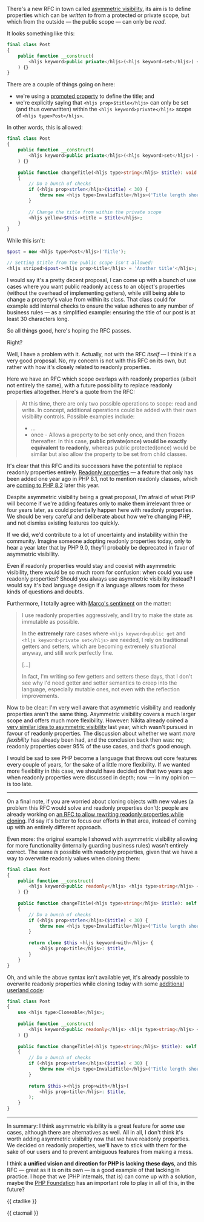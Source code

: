 There's a new RFC in town called [asymmetric visibility](https://wiki.php.net/rfc/asymmetric-visibility), its aim is to define properties which can be _written to_ from a protected or private scope, but which from the outside — the public scope — can only be _read_.

It looks something like this:

```php
final class Post
{
    public function __construct(
        <hljs keyword>public private</hljs>(<hljs keyword>set</hljs>) <hljs type>string</hljs> <hljs prop>$title</hljs>,
    ) {}
}
```

There are a couple of things going on here:

- we're using a [promoted property](/blog/constructor-promotion-in-php-8) to define the title; and
- we're explicitly saying that `<hljs prop>$title</hljs>` can only be set (and thus overwritten) within the `<hljs keyword>private</hljs>` scope of `<hljs type>Post</hljs>`.

In other words, this is allowed:

```php
final class Post
{
    public function __construct(
        <hljs keyword>public private</hljs>(<hljs keyword>set</hljs>) <hljs type>string</hljs> <hljs prop>$title</hljs>,
    ) {}
    
    public function changeTitle(<hljs type>string</hljs> $title): void
    {
        // Do a bunch of checks
        if (<hljs prop>strlen</hljs>($title) < 30) {
            throw new <hljs type>InvalidTitle</hljs>('Title length should be at least 30');
        }
        
        // Change the title from within the private scope
        <hljs yellow>$this->title = $title</hljs>;
    }
}
```

While this isn't:

```php
$post = new <hljs type>Post</hljs>('Title');

// Setting $title from the public scope isn't allowed:
<hljs striped>$post-><hljs prop>title</hljs> = 'Another title'</hljs>;
```

I would say it's a pretty decent proposal, I can come up with a bunch of use cases where you want public readonly access to an object's properties (without the overhead of implementing getters), while still being able to change a property's value from within its class. That class could for example add internal checks to ensure the value adheres to any number of business rules — as a simplified example: ensuring the title of our post is at least 30 characters long.

So all things good, here's hoping the RFC passes.

Right?

Well, I have a problem with it. Actually, not with the RFC _itself_ — I think it's a very good proposal. No, my concern is not with this RFC on its own, but rather with how it's closely related to readonly properties.

Here we have an RFC which scope overlaps with readonly properties (albeit not entirely the same), with a future possibility to replace readonly properties altogether. Here's a quote from the RFC:

> At this time, there are only two possible operations to scope: read and write. In concept, additional operations could be added with their own visibility controls. Possible examples include:
>
> - …
> - once - Allows a property to be set only once, and then frozen thereafter. In this case, **public private(once) would be exactly equivalent to readonly**, whereas public protected(once) would be similar but also allow the property to be set from child classes.

It's clear that this RFC and its successors have the potential to replace readonly properties entirely. [Readonly properties](/blog/php-81-readonly-properties) — a feature that only has been added one year ago in PHP 8.1, not to mention readonly classes, which are [coming to PHP 8.2](/blog/new-in-php-82) later this year.

Despite asymmetric visibility being a great proposal, I'm afraid of what PHP will become if we're adding features only to make them irrelevant three or four years later, as could potentially happen here with readonly properties. We should be very careful and deliberate about how we're changing PHP, and not dismiss existing features too quickly.

If we did, we'd contribute to a lot of uncertainty and instability within the community. Imagine someone adopting readonly properties today, only to hear a year later that by PHP 9.0, they'll probably be deprecated in favor of asymmetric visibility. 

Even if readonly properties would stay and coexist with asymmetric visibility, there would be so much room for confusion: when could you use readonly properties? Should you always use asymmetric visibility instead? I would say it's bad language design if a language allows room for these kinds of questions and doubts. 

Furthermore, I totally agree with [Marco's sentiment](https://externals.io/message/118353#118382) on the matter:

> I use readonly properties aggressively, and I try to make the state as immutable as possible.
>
> In the **extremely** rare cases where `<hljs keyword>public get`</hljs> and `<hljs keyword>private set</hljs>` are needed, I rely on traditional getters and setters, which are becoming extremely situational anyway, and still work perfectly fine.
> 
> […]
> 
> In fact, I'm writing so few getters and setters these days, that I don't see why I'd need getter and setter semantics to creep into the language, especially mutable ones, not even with the reflection improvements.

Now to be clear: I'm very well aware that asymmetric visibility and readonly properties aren't the same thing. Asymmetric visibility covers a much larger scope and offers much more flexibility. However: Nikita already coined a [very similar idea to asymmetric visibility](https://wiki.php.net/rfc/property_accessors) last year, which wasn't pursued in favour of readonly properties. The discussion about whether we want _more flexibility_ has already been had, and the conclusion back then was: no; readonly properties cover 95% of the use cases, and that's good enough.

I would be sad to see PHP become a language that throws out core features every couple of years, for the sake of a little more flexibility. If we wanted more flexibility in this case, we should have decided on that two years ago when readonly properties were discussed in depth; now — in my opinion — is too late.

---

On a final note, if you are worried about cloning objects with new values (a problem this RFC would solve and readonly properties don't): people are already working on [an RFC to allow rewriting readonly properties while cloning](https://wiki.php.net/rfc/readonly_amendments). I'd say it's better to focus our efforts in that area, instead of coming up with an entirely different approach.

Even more: the original example I showed with asymmetric visibility allowing for more functionality (internally guarding business rules) wasn't entirely correct. The same _is_ possible with readonly properties, given that we have a way to overwrite readonly values when cloning them:

```php
final class Post
{
    public function __construct(
        <hljs keyword>public readonly</hljs> <hljs type>string</hljs> <hljs prop>$title</hljs>,
    ) {}
    
    public function changeTitle(<hljs type>string</hljs> $title): self
    {
        // Do a bunch of checks
        if (<hljs prop>strlen</hljs>($title) < 30) {
            throw new <hljs type>InvalidTitle</hljs>('Title length should be at least 30');
        }
        
        return clone $this <hljs keyword>with</hljs> {
            <hljs prop>title</hljs>: $title,
        }
    }
}
```

Oh, and while the above syntax isn't available yet, it's already possible to overwrite readonly properties while cloning today with some [additional userland code](https://github.com/spatie/php-cloneable):


```php
final class Post
{
    use <hljs type>Cloneable</hljs>;
    
    public function __construct(
        <hljs keyword>public readonly</hljs> <hljs type>string</hljs> <hljs prop>$title</hljs>,
    ) {}
    
    public function changeTitle(<hljs type>string</hljs> $title): self
    {
        // Do a bunch of checks
        if (<hljs prop>strlen</hljs>($title) < 30) {
            throw new <hljs type>InvalidTitle</hljs>('Title length should be at least 30');
        }
        
        return $this-><hljs prop>with</hljs>(
            <hljs prop>title</hljs>: $title,
        );
    }
}
```

---

In summary: I think asymmetric visibility is a great feature for _some_ use cases, although there are alternatives as well. All in all, I don't think it's worth adding asymmetric visibility now that we have readonly properties. We decided on readonly properties, we'll have to stick with them for the sake of our users and to prevent ambiguous features from making a mess. 

I think **a unified vision and direction for PHP is lacking these days**, and this RFC — great as it is on its own — is a good example of that lacking in practice. I hope that we (PHP internals, that is) can come up with a solution, maybe the [PHP Foundation](https://opencollective.com/phpfoundation) has an important role to play in all of this, in the future?

{{ cta:like }}

{{ cta:mail }}
